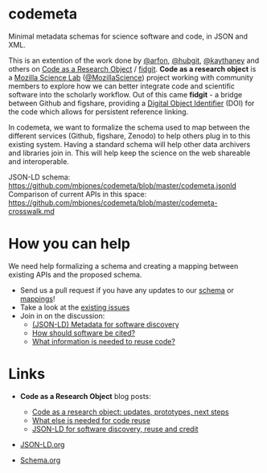codemeta
========

Minimal metadata schemas for science software and code, in JSON and XML.

This is an extention of the work done by [@arfon](http://github.com/arfon/), [@hubgit](https://github.com/hubgit/), [@kaythaney](https://github.com/kaythaney/) and others on [Code as a Research Object](https://github.com/mozillascience/code-research-object) / [fidgit](https://github.com/mozillascience/fidgit). **Code as a research object** is a [Mozilla Science Lab](http://mozillascience.org) ([@MozillaScience](https://github.com/mozillascience/)) project working with community members to explore how we can better integrate code and scientific software into the scholarly workflow. Out of this came **fidgit** - a bridge between Github and figshare, providing a [Digital Object Identifier](http://en.wikipedia.org/wiki/Digital_object_identifier) (DOI) for the code which allows for persistent reference linking.

In codemeta, we want to formalize the schema used to map between the different services (Github, figshare, Zenodo) to help others plug in to this existing system. Having a standard schema will help other data archivers and libraries join in. This will help keep the science on the web shareable and interoperable.

JSON-LD schema: https://github.com/mbjones/codemeta/blob/master/codemeta.jsonld
Comparison of current APIs in this space: https://github.com/mbjones/codemeta/blob/master/codemeta-crosswalk.md


How you can help
================

We need help formalizing a schema and creating a mapping between existing APIs and the proposed schema.

* Send us a pull request if you have any updates to our [schema](https://github.com/mbjones/codemeta/blob/master/codemeta.jsonld) or [mappings](https://github.com/mbjones/codemeta/blob/master/codemeta-crosswalk.md)!
* Take a look at the [existing issues](https://github.com/mbjones/codemeta/issues)
* Join in on the discussion:
    * [(JSON-LD) Metadata for software discovery](https://github.com/mozillascience/code-research-object/issues/15)
    * [How should software be cited?](https://github.com/mozillascience/code-research-object/issues/12)
    * [What information is needed to reuse code?](https://github.com/mozillascience/code-research-object/issues/2)



Links
=====

* **Code as a Research Object** blog posts:
    * [Code as a research object: updates, prototypes, next steps](http://mozillascience.org/code-as-a-research-object-updates-prototypes-next-steps/)
    * [What else is needed for code reuse](http://mozillascience.org/what-else-is-needed-for-code-reuse/)
    * [JSON-LD for software discovery, reuse and credit](http://www.arfon.org/json-ld-for-software-discovery-reuse-and-credit)

* [JSON-LD.org](http://json-ld.org/)
* [Schema.org](http://schema.org/)
